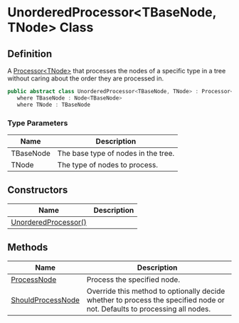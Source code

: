 # UnorderedProcessor&lt;TBaseNode, TNode&gt; Class
## Definition

A [Processor&lt;TNode&gt;](MrKWatkins.Ast.Processing.Processor-1.md) that processes the nodes of a specific type in a tree without caring about the order they are processed in.

```c#
public abstract class UnorderedProcessor<TBaseNode, TNode> : Processor<TBaseNode>
   where TBaseNode : Node<TBaseNode>
   where TNode : TBaseNode
```

### Type Parameters

| Name | Description |
| ---- | ----------- |
| TBaseNode | The base type of nodes in the tree. |
| TNode | The type of nodes to process. |

## Constructors

| Name | Description |
| ---- | ----------- |
| [UnorderedProcessor()](MrKWatkins.Ast.Processing.UnorderedProcessor-2.-ctor.md) |  |

## Methods

| Name | Description |
| ---- | ----------- |
| [ProcessNode](MrKWatkins.Ast.Processing.UnorderedProcessor-2.ProcessNode.md) | Process the specified node. |
| [ShouldProcessNode](MrKWatkins.Ast.Processing.UnorderedProcessor-2.ShouldProcessNode.md) | Override this method to optionally decide whether to process the specified node or not. Defaults to processing all nodes. |

